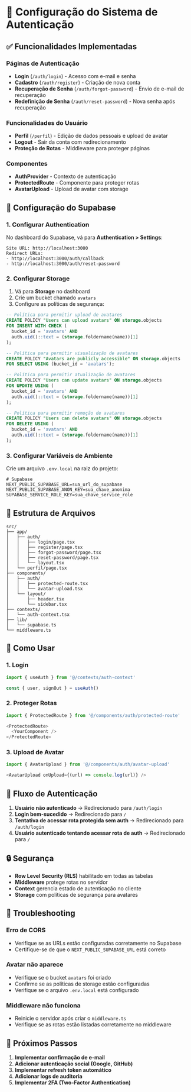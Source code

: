 # 🔐 Configuração do Sistema de Autenticação

## ✅ Funcionalidades Implementadas

### Páginas de Autenticação
- **Login** (`/auth/login`) - Acesso com e-mail e senha
- **Cadastro** (`/auth/register`) - Criação de nova conta
- **Recuperação de Senha** (`/auth/forgot-password`) - Envio de e-mail de recuperação
- **Redefinição de Senha** (`/auth/reset-password`) - Nova senha após recuperação

### Funcionalidades do Usuário
- **Perfil** (`/perfil`) - Edição de dados pessoais e upload de avatar
- **Logout** - Sair da conta com redirecionamento
- **Proteção de Rotas** - Middleware para proteger páginas

### Componentes
- **AuthProvider** - Contexto de autenticação
- **ProtectedRoute** - Componente para proteger rotas
- **AvatarUpload** - Upload de avatar com storage

## 🚀 Configuração do Supabase

### 1. Configurar Authentication

No dashboard do Supabase, vá para **Authentication > Settings**:

```
Site URL: http://localhost:3000
Redirect URLs: 
- http://localhost:3000/auth/callback
- http://localhost:3000/auth/reset-password
```

### 2. Configurar Storage

1. Vá para **Storage** no dashboard
2. Crie um bucket chamado `avatars`
3. Configure as políticas de segurança:

```sql
-- Política para permitir upload de avatares
CREATE POLICY "Users can upload avatars" ON storage.objects
FOR INSERT WITH CHECK (
  bucket_id = 'avatars' AND 
  auth.uid()::text = (storage.foldername(name))[1]
);

-- Política para permitir visualização de avatares
CREATE POLICY "Avatars are publicly accessible" ON storage.objects
FOR SELECT USING (bucket_id = 'avatars');

-- Política para permitir atualização de avatares
CREATE POLICY "Users can update avatars" ON storage.objects
FOR UPDATE USING (
  bucket_id = 'avatars' AND 
  auth.uid()::text = (storage.foldername(name))[1]
);

-- Política para permitir remoção de avatares
CREATE POLICY "Users can delete avatars" ON storage.objects
FOR DELETE USING (
  bucket_id = 'avatars' AND 
  auth.uid()::text = (storage.foldername(name))[1]
);
```

### 3. Configurar Variáveis de Ambiente

Crie um arquivo `.env.local` na raiz do projeto:

```env
# Supabase
NEXT_PUBLIC_SUPABASE_URL=sua_url_do_supabase
NEXT_PUBLIC_SUPABASE_ANON_KEY=sua_chave_anonima
SUPABASE_SERVICE_ROLE_KEY=sua_chave_service_role
```

## 📁 Estrutura de Arquivos

```
src/
├── app/
│   ├── auth/
│   │   ├── login/page.tsx
│   │   ├── register/page.tsx
│   │   ├── forgot-password/page.tsx
│   │   ├── reset-password/page.tsx
│   │   └── layout.tsx
│   └── perfil/page.tsx
├── components/
│   ├── auth/
│   │   ├── protected-route.tsx
│   │   └── avatar-upload.tsx
│   └── layout/
│       ├── header.tsx
│       └── sidebar.tsx
├── contexts/
│   └── auth-context.tsx
├── lib/
│   └── supabase.ts
└── middleware.ts
```

## 🔧 Como Usar

### 1. Login
```typescript
import { useAuth } from '@/contexts/auth-context'

const { user, signOut } = useAuth()
```

### 2. Proteger Rotas
```typescript
import { ProtectedRoute } from '@/components/auth/protected-route'

<ProtectedRoute>
  <YourComponent />
</ProtectedRoute>
```

### 3. Upload de Avatar
```typescript
import { AvatarUpload } from '@/components/auth/avatar-upload'

<AvatarUpload onUpload={(url) => console.log(url)} />
```

## 🎯 Fluxo de Autenticação

1. **Usuário não autenticado** → Redirecionado para `/auth/login`
2. **Login bem-sucedido** → Redirecionado para `/`
3. **Tentativa de acessar rota protegida sem auth** → Redirecionado para `/auth/login`
4. **Usuário autenticado tentando acessar rota de auth** → Redirecionado para `/`

## 🔒 Segurança

- **Row Level Security (RLS)** habilitado em todas as tabelas
- **Middleware** protege rotas no servidor
- **Context** gerencia estado de autenticação no cliente
- **Storage** com políticas de segurança para avatares

## 🚨 Troubleshooting

### Erro de CORS
- Verifique se as URLs estão configuradas corretamente no Supabase
- Certifique-se de que o `NEXT_PUBLIC_SUPABASE_URL` está correto

### Avatar não aparece
- Verifique se o bucket `avatars` foi criado
- Confirme se as políticas de storage estão configuradas
- Verifique se o arquivo `.env.local` está configurado

### Middleware não funciona
- Reinicie o servidor após criar o `middleware.ts`
- Verifique se as rotas estão listadas corretamente no middleware

## 📝 Próximos Passos

1. **Implementar confirmação de e-mail**
2. **Adicionar autenticação social (Google, GitHub)**
3. **Implementar refresh token automático**
4. **Adicionar logs de auditoria**
5. **Implementar 2FA (Two-Factor Authentication)** 